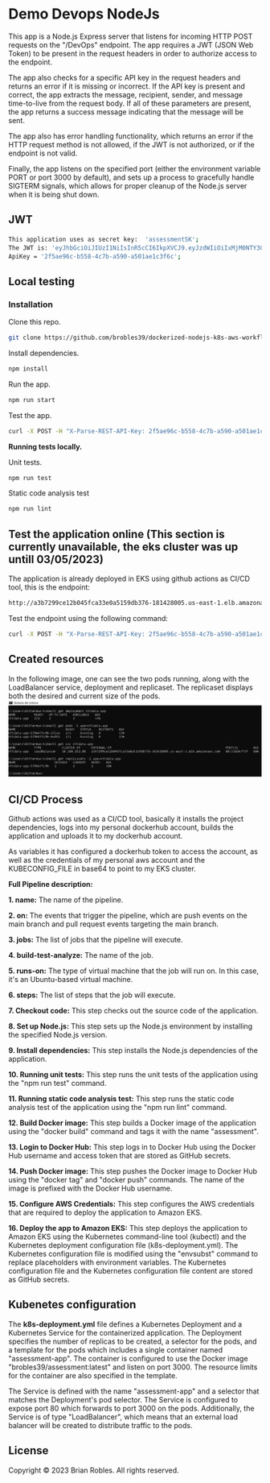 # Demo Devops NodeJs

This app is a Node.js Express server that listens for incoming HTTP POST requests on the "/DevOps" endpoint. The app requires a JWT (JSON Web Token) to be present in the request headers in order to authorize access to the endpoint.

The app also checks for a specific API key in the request headers and returns an error if it is missing or incorrect. If the API key is present and correct, the app extracts the message, recipient, sender, and message time-to-live from the request body. If all of these parameters are present, the app returns a success message indicating that the message will be sent.

The app also has error handling functionality, which returns an error if the HTTP request method is not allowed, if the JWT is not authorized, or if the endpoint is not valid.

Finally, the app listens on the specified port (either the environment variable PORT or port 3000 by default), and sets up a process to gracefully handle SIGTERM signals, which allows for proper cleanup of the Node.js server when it is being shut down.

## JWT

```bash
This application uses as secret key:  'assessmentSK';
The JWT is: 'eyJhbGciOiJIUzI1NiIsInR5cCI6IkpXVCJ9.eyJzdWIiOiIxMjM0NTY3ODkwIiwibmFtZSI6IkpvaG4gRG9lIiwiaWF0IjoxNTE2MjM5MDIyfQ.vyvTq2o9gHyfpfrON9keW92PDtvaCSSRMgdXOvGnP9k';
ApiKey = '2f5ae96c-b558-4c7b-a590-a501ae1c3f6c';
```

## Local testing

### Installation

Clone this repo.

```bash
git clone https://github.com/brobles39/dockerized-nodejs-k8s-aws-workflow.git
```

Install dependencies.

```bash
npm install
```
Run the app.

```bash
npm run start
```

Test the app.

```bash
curl -X POST -H "X-Parse-REST-API-Key: 2f5ae96c-b558-4c7b-a590-a501ae1c3f6c" -H "Authorization: Bearer eyJhbGciOiJIUzI1NiIsInR5cCI6IkpXVCJ9.eyJzdWIiOiIxMjM0NTY3ODkwIiwibmFtZSI6IkpvaG4gRG9lIiwiaWF0IjoxNTE2MjM5MDIyfQ.vyvTq2o9gHyfpfrON9keW92PDtvaCSSRMgdXOvGnP9k" -H "Content-Type: application/json" -d "{\"message\": \"This is a test\", \"to\": \"Juan Perez\", \"from\": \"Rita Asturia\", \"timeToLifeSec\": 45}" http://localhost:3000/DevOps
```

**Running tests locally.**

Unit tests.
```bash
npm run test
```

Static code analysis test
```bash
npm run lint
```

## Test the application online (**This section is currently unavailable, the eks cluster was up untill 03/05/2023**)

The application is already deployed in EKS using github actions as CI/CD tool, this is the endpoint:

```bash
http://a3b7299ce12b045fca33e0a5159db376-181428005.us-east-1.elb.amazonaws.com/devops/
```

Test the endpoint using the following command:

```bash
curl -X POST -H "X-Parse-REST-API-Key: 2f5ae96c-b558-4c7b-a590-a501ae1c3f6c" -H "Authorization: Bearer eyJhbGciOiJIUzI1NiIsInR5cCI6IkpXVCJ9.eyJzdWIiOiIxMjM0NTY3ODkwIiwibmFtZSI6IkpvaG4gRG9lIiwiaWF0IjoxNTE2MjM5MDIyfQ.vyvTq2o9gHyfpfrON9keW92PDtvaCSSRMgdXOvGnP9k" -H "Content-Type: application/json" -d "{\"message\": \"This is a test\", \"to\": \"Juan Perez\", \"from\": \"Rita Asturia\", \"timeToLifeSec\": 45}" http://a3b7299ce12b045fca33e0a5159db376-181428005.us-east-1.elb.amazonaws.com/DevOps
```


## Created resources

In the following image, one can see the two pods running, along with the LoadBalancer service, deployment and replicaset. The replicaset displays both the desired and current size of the pods.
<img src="./inform/resourcescreated.png" alt="Alt text" title="Optional title">

## CI/CD Process

Github actions was used as a CI/CD tool, basically it installs the project dependencies, logs into my personal dockerhub account, builds the application and uploads it to my dockerhub account.

As variables it has configured a dockerhub token to access the account, as well as the credentials of my personal aws account and the KUBECONFIG_FILE in base64 to point to my EKS cluster.

**Full Pipeline description:**

**1. name:** The name of the pipeline.

**2. on:** The events that trigger the pipeline, which are push events on the main branch and pull request events targeting the main branch.

**3. jobs:** The list of jobs that the pipeline will execute.

**4. build-test-analyze:** The name of the job.

**5. runs-on:** The type of virtual machine that the job will run on. In this case, it's an Ubuntu-based virtual machine.

**6. steps:** The list of steps that the job will execute.

**7. Checkout code:** This step checks out the source code of the application.

**8. Set up Node.js:** This step sets up the Node.js environment by installing the specified Node.js version.

**9. Install dependencies:** This step installs the Node.js dependencies of the application.

**10. Running unit tests:** This step runs the unit tests of the application using the "npm run test" command.

**11. Running static code analysis test:** This step runs the static code analysis test of the application using the "npm run lint" command.

**12. Build Docker image:** This step builds a Docker image of the application using the "docker build" command and tags it with the name "assessment".

**13. Login to Docker Hub:** This step logs in to Docker Hub using the Docker Hub username and access token that are stored as GitHub secrets.

**14. Push Docker image:** This step pushes the Docker image to Docker Hub using the "docker tag" and "docker push" commands. The name of the image is prefixed with the Docker Hub username.

**15. Configure AWS Credentials:** This step configures the AWS credentials that are required to deploy the application to Amazon EKS.

**16. Deploy the app to Amazon EKS:** This step deploys the application to Amazon EKS using the Kubernetes command-line tool (kubectl) and the Kubernetes deployment configuration file (k8s-deployment.yml). The Kubernetes configuration file is modified using the "envsubst" command to replace placeholders with environment variables. The Kubernetes configuration file and the Kubernetes configuration file content are stored as GitHub secrets.

## Kubenetes configuration

The **k8s-deployment.yml** file defines a Kubernetes Deployment and a Kubernetes Service for the containerized application. The Deployment specifies the number of replicas to be created, a selector for the pods, and a template for the pods which includes a single container named "assessment-app". The container is configured to use the Docker image "brobles39/assessment:latest" and listen on port 3000. The resource limits for the container are also specified in the template.

The Service is defined with the name "assessment-app" and a selector that matches the Deployment's pod selector. The Service is configured to expose port 80 which forwards to port 3000 on the pods. Additionally, the Service is of type "LoadBalancer", which means that an external load balancer will be created to distribute traffic to the pods.

## License

Copyright © 2023 Brian Robles. All rights reserved.
